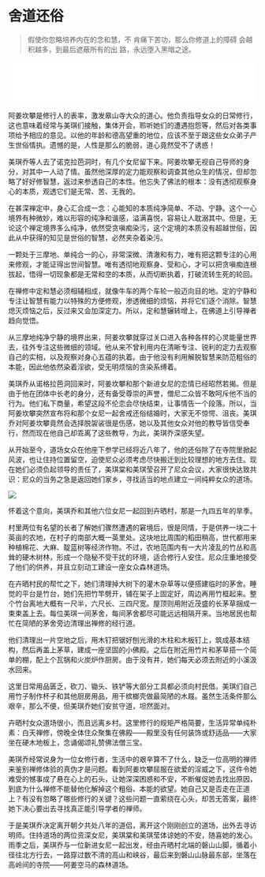 # 舍道还俗

> 假使你忽略培养内在的念和慧，不
> 肯痛下苦功，那么你修道上的障碍
> 会越积越多，到最后遮蔽所有的出
> 路，永远堕入黑暗之途。

<iframe frameborder="0" marginwidth="0" marginheight="0" width=500 height=86 src="./mp3/2-8.mp3"></iframe>

阿姜坎攀是修行人的表率，激发皋山寺大众的道心。他负责指导女众的日常修行，这也意味着经常与美琪们接触，集体开会，聆听她们的遭遇抱怨等，然后对各类事项给予相应的意见。以他的年龄和德高望重的地位，应该不至于跟这些女众弟子产生世俗情执。遗憾的是，人性是那么的脆弱，道心竟然受不了诱惑！

美琪乔等人去了诺克拉芭洞时，有几个女尼留下来。阿姜坎攀无视自己导师的身分，对其中一人动了情。虽然他深厚的定力能观察和调查其他众生的情况，但却忽略了好好修智慧，返过来参透自己的本性。他忘失了佛法的根本：没有透彻观察身心的本质，观透它们是无常、苦、无我的。

在甚深禅定中，身心汇合成一念：心能知的本质纯净简单、不动、宁静。这个一心境界有种微妙，难以形容的纯净和谐感，溢满喜悦，容易让人耽溺其中。但是，无论这个禅定境界多么纯净，依然受贪嗔痴染污，这个定境的本质没有超越世俗，因此从中获得的知见是世俗的智慧，必然夹杂着染污。

一颗处于三摩地、单纯合一的心，非常深微、清澈和有力，唯有把这颗专注的心用来修观，才能证得出世间智慧。唯有透彻地观察身、受和心，才可以把贪嗔痴连根拔起，悟得一切现象都是无常和空的本质，从而切断执着，打破流转生死的轮回。

在禅修中定和慧必须相辅相成，就像牛车的两个车轮一般迈向目的地。定的宁静和专注让智慧有能力以特殊的方便修观，渗透微细的烦恼，并将它们逐个消除。智慧熄灭烦恼之后，反过来又会加深定力。所以，定和慧辗转增上，在佛道上引导禅者趋向觉悟。

从三摩地纯净宁静的境界出来，阿姜坎攀就穿过关口进入各种各样的心灵能量世界去，往外专注这些微细的领域。他从来不曾利用内在清晰专注、锐利的定力去观察自己的实相，以及观察对身心五蕴的执着。由于他没有利用解脱智慧来防范粗俗的本能，因此他依然染着淫欲，受无明烦恼的贪染系缚着。

美琪乔从诺格拉芭洞回来时，阿姜坎攀和那个新进女尼的恋情已经昭然若揭。但是由于他在团体中长老的身分，还有备受尊崇的声誉，僧尼二众皆不敢呵斥他不当的行为。他们私下商量，希望这段不伦恋会尽快结束，让事情告一个段落。所以，当阿姜坎攀突然宣布将和那个女尼一起舍戒还俗结婚时，大家无不惊愕、沮丧。美琪乔对阿姜坎攀竟然会选择脱袈裟很是伤感，她以及其他女众对他的教导皆信受奉行，然而现在他自己却乖离了这些教导，为此，美琪乔深感失望。

从开始至今，道场女众在他座下参学已经将近八年了，他的还俗除了在寺院里掀起风波，也让住持位置留空，迫使尼众必须考虑尽快搬迁到比较理想的地方去住。现在她们必须负起领导的责任了，美琪棠和美琪莹召开了尼众会议，大家很快达致共识：尼众的当务之急是返回她们家乡，寻找适当的地点建立一间纯粹女众的道场。

![](./img/2-8.webp)

怀着这个意向，美琪乔和其他六位女尼一起回到卉晒村，那是一九四五年的旱季。

村里两位有名望的长者了解她们骤然遭遇的窘境后，很是同情，于是供养一块二十英亩的农地，在村子的南部大概一英里处。这块地比周围的稻田稍高，世代都用来种植棉花、大麻、靛蓝树等经济作物。不过，农地范围内有一大片凌乱的竹丛和高耸的硬木树林，形成一个隐秘不受干扰的环境，适合修行人安住。尼众庄重地接受了他们的供养，并且立刻动工建设一座女众森林道场。

在卉晒村民的帮忙之下，她们清理掉大树下的灌木杂草等以便搭建临时的茅舍。睡觉的平台是竹台，她们先把竹竿劈开，铺在架子上固定好，周边再用竹框起来。整个竹台离地大概有一尺半，六尺长、三四尺宽。屋顶则用附近茂盛的长茅草捆成一束束盖上去。每位美琪一间茅舍，每间茅舍都尽可能远远相隔开来。当地居民也帮忙在简陋的茅舍旁边清理出禅修的经行道。

他们清理出一片空地之后，用木钉把锯好刨光滑的木柱和木板钉上，筑成基本结构，然后再盖上茅草，建成一座坚固的小佛殿。之后在附近用竹片和茅草搭一个简单的棚，配上个瓦锅和火炭炉作厨房。由于没有井，她们每天必须去附近的小溪汲水回来。

这里日常用品匮乏，砍刀、锄头、铁铲等大部分工具都必须向村民借。美琪们自己用竹子制作杯子和其他厨房用品，用干槟榔壳做最简陋的木屐。虽然生活条件那么艰辛，那么不便，但美琪乔她们安贫守道，坦然面对。

卉晒村女众道场很小，而且远离乡村。这里修行的规矩严格简要，生活异常单纯朴素：白天禅修，傍晚全体住众聚集在佛殿——殿里没有任何装饰或舒适品——大家坐在硬木地板上，念诵偈颂礼赞佛法僧三宝。

美琪乔经常说身为一位女修行者，生活中的艰辛算不了什么，缺乏一位高明的禅师来鉴别禅修体验的真伪才是问题。看到阿姜坎攀屈服在欲爱的淫威之下，这件令她难受的憾事成了悬在心上的石头，让她深深困惑和不安，不断催促她去找出原因，到底为什么禅修不能替他化解掉这个粗俗、本能的欲望。她自己又是否走在正道上？有没有忽略了哪些修行的关键？这些问题一直萦绕在心头，却苦无答案，最终她下决心要出去寻找真正能引导学者的禅师。

于是美琪乔决定离开朝夕共处八年的道侣，离开这个刚刚创立的道场，出外去寻访明师。住持道场的两位资深女尼，美琪棠和美琪莹体谅她的不安，随喜她的发心。雨季之后，美琪乔与一位新进女尼一起出发，经由卉晒村北端的磐山山脚，循着小径往北方行去，一路穿过数不清的高山和峡谷，最后来到磐山山脉最东部，坐落在高岭间的寺院——阿姜空马的森林道场。
